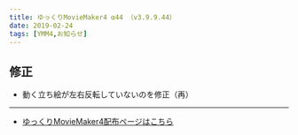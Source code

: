 ```yaml
---
title: ゆっくりMovieMaker4 α44 （v3.9.9.44）
date: 2019-02-24
tags: [YMM4,お知らせ]
---
```

## 修正
- 動く立ち絵が左右反転していないのを修正（再）

---

- [ゆっくりMovieMaker4配布ページはこちら](../index.md)